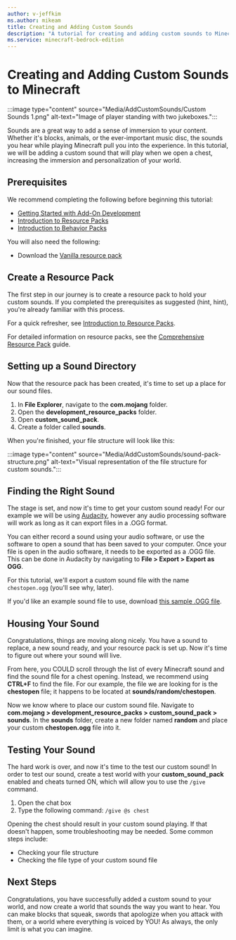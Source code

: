 ```yaml
---
author: v-jeffkim
ms.author: mikeam
title: Creating and Adding Custom Sounds 
description: "A tutorial for creating and adding custom sounds to Minecraft: Bedrock Edition"
ms.service: minecraft-bedrock-edition
---
```


# Creating and Adding Custom Sounds to Minecraft

:::image type="content" source="Media/AddCustomSounds/Custom Sounds 1.png" alt-text="Image of player standing with two jukeboxes.":::

Sounds are a great way to add a sense of immersion to your content. Whether it's blocks, animals, or the ever-important music disc, the sounds you hear while playing Minecraft pull you into the experience. In this tutorial, we will be adding a custom sound that will play when we open a chest, increasing the immersion and personalization of your world.

## Prerequisites

We recommend completing the following before beginning this tutorial:

- [Getting Started with Add-On Development](GettingStarted.md)
- [Introduction to Resource Packs](ResourcePack.md)
- [Introduction to Behavior Packs](BehaviorPack.md)

You will also need the following:

- Download the [Vanilla resource pack](https://aka.ms/resourcepacktemplate)

## Create a Resource Pack

The first step in our journey is to create a resource pack to hold your custom sounds. If you completed the prerequisites as suggested (hint, hint), you're already familiar with this process.

For a quick refresher, see [Introduction to Resource Packs](ResourcePack.md).

For detailed information on resource packs, see the [Comprehensive Resource Pack](ComprehensivePackContents.md) guide.

## Setting up a Sound Directory

Now that the resource pack has been created, it's time to set up a place for our sound files.

1. In **File Explorer**, navigate to the **com.mojang** folder.
1. Open the **development_resource_packs** folder.
1. Open **custom_sound_pack**.
1. Create a folder called **sounds**.

When you're finished, your file structure will look like this:

:::image type="content" source="Media/AddCustomSounds/sound-pack-structure.png" alt-text="Visual representation of the file structure for custom sounds.":::

## Finding the Right Sound

The stage is set, and now it's time to get your custom sound ready! For our example we will be using [Audacity](https://www.audacityteam.org/), however any audio processing software will work as long as it can export files in a .OGG format.

You can either record a sound using your audio software, or use the software to open a sound that has been saved to your computer. Once your file is open in the audio software, it needs to be exported as a .OGG file. This can be done in Audacity by navigating to **File > Export > Export as OGG**.

For this tutorial, we'll export a custom sound file with the name `chestopen.ogg` (you'll see why, later).

If you'd like an example sound file to use, download [this sample .OGG file](https://github.com/microsoft/minecraft-samples/tree/main/custom_sounds).

## Housing Your Sound

Congratulations, things are moving along nicely. You have a sound to replace, a new sound ready, and your resource pack is set up. Now it's time to figure out where your sound will live.

From here, you COULD scroll through the list of every Minecraft sound and find the sound file for a chest opening. Instead, we recommend using **CTRL+F** to find the file. For our example, the file we are looking for is the **chestopen** file; it happens to be located at **sounds/random/chestopen**.

Now we know where to place our custom sound file. Navigate to **com.mojang > development_resource_packs > custom_sound_pack > sounds**. In the **sounds** folder, create a new folder named **random** and place your custom **chestopen.ogg** file into it.

## Testing Your Sound

The hard work is over, and now it's time to the test our custom sound! In order to test our sound, create a test world with your **custom_sound_pack** enabled and cheats turned ON, which will allow you to use the `/give` command.

1. Open the chat box
1. Type the following command: `/give @s chest`

Opening the chest should result in your custom sound playing. If that doesn't happen, some troubleshooting may be needed. Some common steps include:

- Checking your file structure
- Checking the file type of your custom sound file

## Next Steps

Congratulations, you have successfully added a custom sound to your world, and now create a world that sounds the way you want to hear. You can make blocks that squeak, swords that apologize when you attack with them, or a world where everything is voiced by YOU! As always, the only limit is what you can imagine.
